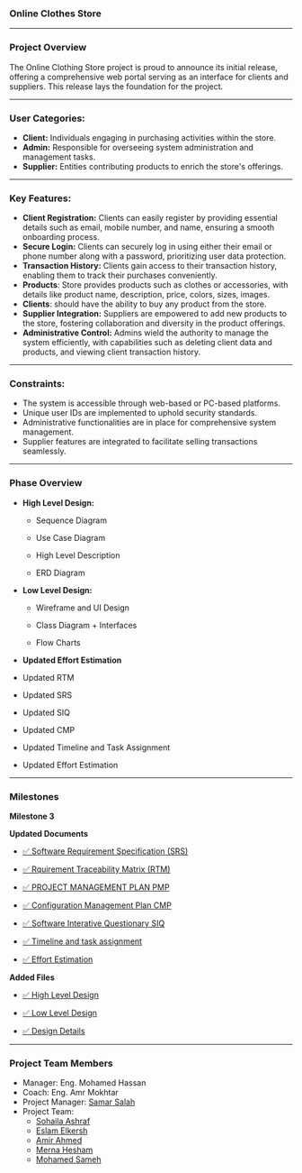 ### **Online Clothes Store**

---

### **Project Overview**

The Online Clothing Store project is proud to announce its initial release, offering a comprehensive web portal serving as an interface for clients and suppliers. This release lays the foundation for the project.

---

### **User Categories:**

- **Client:** Individuals engaging in purchasing activities within the store.
- **Admin:** Responsible for overseeing system administration and management tasks.
- **Supplier:** Entities contributing products to enrich the store's offerings.

---

### **Key Features:**

- **Client Registration:** Clients can easily register by providing essential details such as email, mobile number, and name, ensuring a smooth onboarding process.
- **Secure Login:** Clients can securely log in using either their email or phone number along with a password, prioritizing user data protection.
- **Transaction History:** Clients gain access to their transaction history, enabling them to track their purchases conveniently.
- **Products**: Store provides products such as clothes or accessories, with details like product name, description, price, colors, sizes, images.
- **Clients**: should have the ability to buy any product from the store.
- **Supplier Integration:** Suppliers are empowered to add new products to the store, fostering collaboration and diversity in the product offerings.
- **Administrative Control:** Admins wield the authority to manage the system efficiently, with capabilities such as deleting client data and products, and viewing client transaction history.

---

### **Constraints:**

- The system is accessible through web-based or PC-based platforms.
- Unique user IDs are implemented to uphold security standards.
- Administrative functionalities are in place for comprehensive system management.
- Supplier features are integrated to facilitate selling transactions seamlessly.

---
### **Phase Overview**
- **High Level Design:**
    - Sequence Diagram
 
    - Use Case Diagram

    - High Level Description

    - ERD Diagram

- **Low Level Design:**
    - Wireframe and UI Design

    - Class Diagram + Interfaces

    - Flow Charts
      
- **Updated Effort Estimation**

- Updated RTM

- Updated SRS

- Updated SIQ

- Updated CMP

- Updated Timeline and Task Assignment

- Updated Effort Estimation
---

### **Milestones**

**Milestone 3**

**Updated Documents**
  - [✅ Software Requirement Specification (SRS)](https://github.com/Muhammed-Sameh/QA_Workshop_ClothesStore/blob/main/Design/QA_ClothesStore_SRS.xlsx)
  
  - [✅ Rquirement Traceability Matrix (RTM)](https://github.com/Muhammed-Sameh/QA_Workshop_ClothesStore/blob/main/Design/QA_ClothesStore_RTM.xlsx)
  
  - [✅ PROJECT MANAGEMENT PLAN PMP](https://github.com/Muhammed-Sameh/QA_Workshop_ClothesStore/files/14889477/PROJECT.MANAGEMENT.PLAN.docx)
  
  - [✅ Configuration Management Plan CMP](https://github.com/Muhammed-Sameh/QA_Workshop_ClothesStore/files/14889479/Configuration.Management.Plan.docx)
  
  - [✅ Software Interative Questionary SIQ](https://github.com/Muhammed-Sameh/QA_Workshop_ClothesStore/blob/main/Design/QA_ClothesStore_SIQ.xlsx)

  - [✅ Timeline and task assignment](https://www.taskade.com/d/3uyN1jPwH7qgDxFk?share=view&view=DNkGNpH5wgazwPmi&as=actionsheet)

  - [✅ Effort Estimation](https://github.com/Muhammed-Sameh/QA_Workshop_ClothesStore/blob/main/Design/QA_OnineClothes_EffortEstimation.xlsx)

**Added Files**
  - [✅ High Level Design](https://github.com/Muhammed-Sameh/QA_Workshop_ClothesStore/tree/main/Design/High%20Level%20Design)
  
  - [✅ Low Level Design](https://github.com/Muhammed-Sameh/QA_Workshop_ClothesStore/tree/main/Design/Low%20Level%20Design)

  - [✅ Design Details](https://github.com/Muhammed-Sameh/QA_Workshop_ClothesStore/blob/main/Design/Design%20Details.md)
---

### **Project Team Members**

- Manager: Eng. Mohamed Hassan
- Coach: Eng. Amr Mokhtar
- Project Manager: [Samar Salah](@samasalh )
- Project Team:
  - [Sohaila Ashraf](@sohaila-ashraf-albdAllah )
  - [Eslam Elkersh](@EslamElkersh )
  - [Amir Ahmed](@amirhefny )
  - [Merna Hesham](@MernaHesham10 )
  - [Mohamed Sameh](@Muhammed-Sameh )
